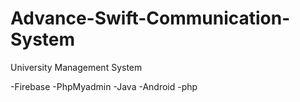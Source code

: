 # Advance-Swift-Communication-System
University Management System


-Firebase
-PhpMyadmin
-Java
-Android
-php
